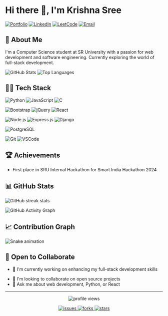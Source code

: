 

<!--
**krishnasree5/krishnasree5** is a ✨ _special_ ✨ repository because its `README.md` (this file) appears on your GitHub profile.

Here are some ideas to get you started:

- 🔭 I’m currently working on ...
- 🌱 I’m currently learning ...
- 👯 I’m looking to collaborate on ...
- 🤔 I’m looking for help with ...
- 💬 Ask me about ...
- 📫 How to reach me: ...
- 😄 Pronouns: ...
- ⚡ Fun fact: ...
-->
# Hi there 👋, I'm Krishna Sree

[![Portfolio](https://img.shields.io/badge/Portfolio-5340ff?style=for-the-badge&logo=Google-chrome&logoColor=white)](https://krishnasree5.github.io/portfolio/)
[![LinkedIn](https://img.shields.io/badge/LinkedIn-0077B5?style=for-the-badge&logo=linkedin&logoColor=white)](https://www.linkedin.com/in/gkrishnasree5/)
[![LeetCode](https://img.shields.io/badge/LeetCode-FFA116?style=for-the-badge&logo=LeetCode&logoColor=black)](https://leetcode.com/u/gkrishnasree5/)
[![Email](https://img.shields.io/badge/Email-D14836?style=for-the-badge&logo=gmail&logoColor=white)](mailto:gkrishnasree5@gmail.com)

## 💫 About Me
I'm a Computer Science student at SR University with a passion for web development and software engineering. Currently exploring the world of full-stack development.
<!-- while honing my skills in AI/ML. -->

![GitHub Stats](https://github-readme-stats.vercel.app/api?username=krishnasree5&show_icons=true&theme=radical)
![Top Languages](https://github-readme-stats.vercel.app/api/top-langs/?username=krishnasree5&layout=compact&theme=radical)

## 👨‍💻 Tech Stack
![Python](https://img.shields.io/badge/Python-3776AB?style=for-the-badge&logo=python&logoColor=white)
![JavaScript](https://img.shields.io/badge/JavaScript-F7DF1E?style=for-the-badge&logo=javascript&logoColor=black)
![C](https://img.shields.io/badge/C-00599C?style=for-the-badge&logo=c&logoColor=white)

![Bootstrap](https://img.shields.io/badge/Bootstrap-563D7C?style=for-the-badge&logo=bootstrap&logoColor=white)
![jQuery](https://img.shields.io/badge/jQuery-0769AD?style=for-the-badge&logo=jquery&logoColor=white)
![React](https://img.shields.io/badge/React-20232A?style=for-the-badge&logo=react&logoColor=61DAFB)

![Node.js](https://img.shields.io/badge/Node.js-339933?style=for-the-badge&logo=nodedotjs&logoColor=white)
![Express.js](https://img.shields.io/badge/Express.js-000000?style=for-the-badge&logo=express&logoColor=white)
![Django](https://img.shields.io/badge/Django-092E20?style=for-the-badge&logo=django&logoColor=white)

![PostgreSQL](https://img.shields.io/badge/PostgreSQL-316192?style=for-the-badge&logo=postgresql&logoColor=white)

![Git](https://img.shields.io/badge/Git-F05032?style=for-the-badge&logo=git&logoColor=white)
![VSCode](https://img.shields.io/badge/Visual_Studio_Code-0078D4?style=for-the-badge&logo=visual%20studio%20code&logoColor=white)

<!-- ## 🚀 Featured Projects

### Library Management System
[![Repo](https://img.shields.io/badge/GitHub-100000?style=for-the-badge&logo=github&logoColor=white)](https://github.com/krishnasree5/library-management)

A comprehensive library management system built with Python and Django that automates book cataloging, issue management, and member registration.

### Secure Login and Registration System
[![Repo](https://img.shields.io/badge/GitHub-100000?style=for-the-badge&logo=github&logoColor=white)](https://github.com/krishnasree5/secure-login)

A robust authentication system featuring social login with Google and Facebook, secure password hashing, and session management.

### Google Keep Clone
[![Repo](https://img.shields.io/badge/GitHub-100000?style=for-the-badge&logo=github&logoColor=white)](https://github.com/krishnasree5/google-keep-clone)

An intuitive task management application inspired by Google Keep, built with React and utilizing hooks and Context API. -->

## 🏆 Achievements
- First place in SRU Internal Hackathon for Smart India Hackathon 2024
<!-- Top 10 in Genzeon GenzVerse Hackathon (out of 50+ teams) -->

## 📊 GitHub Stats

![GitHub streak stats](https://github-readme-streak-stats.herokuapp.com/?user=krishnasree5&theme=radical)  

![GitHub Activity Graph](https://activity-graph.herokuapp.com/graph?username=krishnasree5&theme=react-dark)

<!-- ## 📌 Pinned Repositories

<a href="https://github.com/krishnasree5/library-management">
  <img align="center" src="https://github-readme-stats.vercel.app/api/pin/?username=krishnasree5&repo=library-management&theme=radical" />
</a>
<a href="https://github.com/krishnasree5/secure-login">
  <img align="center" src="https://github-readme-stats.vercel.app/api/pin/?username=krishnasree5&repo=secure-login&theme=radical" />
</a>
<a href="https://github.com/krishnasree5/google-keep-clone">
  <img align="center" src="https://github-readme-stats.vercel.app/api/pin/?username=krishnasree5&repo=google-keep-clone&theme=radical" />
</a> -->

## 📈 Contribution Graph
![Snake animation](https://github.com/krishnasree5/krishnasree5/blob/output/github-contribution-grid-snake.svg)

## 🤝 Open to Collaborate
- 🔭 I'm currently working on enhancing my full-stack development skills
<!-- - 🌱 I'm currently learning advanced React patterns and AI/ML concepts -->
- 👯 I'm looking to collaborate on open source projects
- 💬 Ask me about web development, Python, or React

---

<p align="center">
  <img src="https://komarev.com/ghpvc/?username=krishnasree5&label=Profile%20views&color=0e75b6&style=flat" alt="profile views" />
</p>

<p align="center">
  <a href="https://github.com/krishnasree5/krishnasree5/issues">
    <img src="https://img.shields.io/github/issues/krishnasree5/krishnasree5" alt="issues" />
  </a>
  <a href="https://github.com/krishnasree5/krishnasree5/network/members">
    <img src="https://img.shields.io/github/forks/krishnasree5/krishnasree5" alt="forks" />
  </a>
  <a href="https://github.com/krishnasree5/krishnasree5/stargazers">
    <img src="https://img.shields.io/github/stars/krishnasree5/krishnasree5" alt="stars" />
  </a>
</p>
